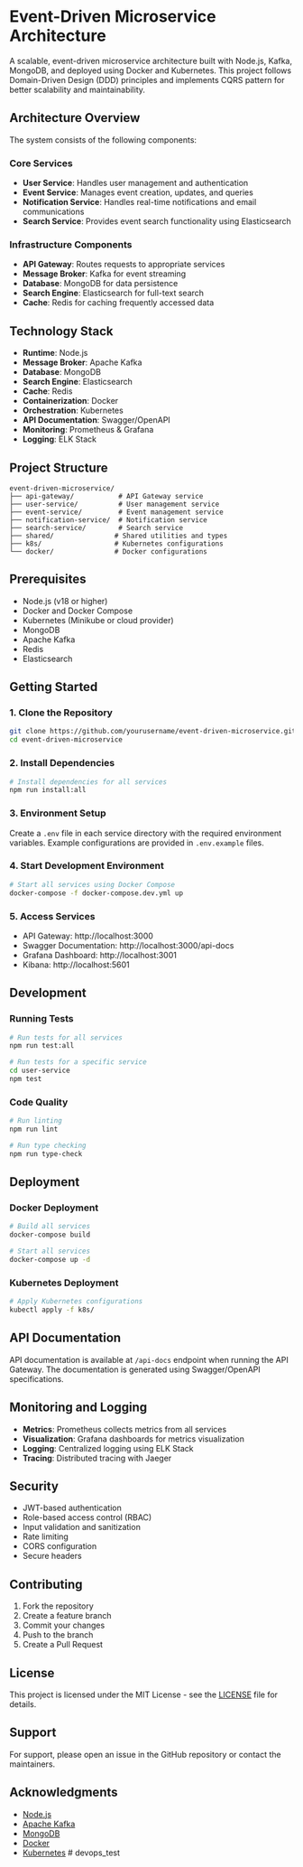 # Event-Driven Microservice Architecture

A scalable, event-driven microservice architecture built with Node.js, Kafka, MongoDB, and deployed using Docker and Kubernetes. This project follows Domain-Driven Design (DDD) principles and implements CQRS pattern for better scalability and maintainability.

## Architecture Overview

The system consists of the following components:

### Core Services
- **User Service**: Handles user management and authentication
- **Event Service**: Manages event creation, updates, and queries
- **Notification Service**: Handles real-time notifications and email communications
- **Search Service**: Provides event search functionality using Elasticsearch

### Infrastructure Components
- **API Gateway**: Routes requests to appropriate services
- **Message Broker**: Kafka for event streaming
- **Database**: MongoDB for data persistence
- **Search Engine**: Elasticsearch for full-text search
- **Cache**: Redis for caching frequently accessed data

## Technology Stack

- **Runtime**: Node.js
- **Message Broker**: Apache Kafka
- **Database**: MongoDB
- **Search Engine**: Elasticsearch
- **Cache**: Redis
- **Containerization**: Docker
- **Orchestration**: Kubernetes
- **API Documentation**: Swagger/OpenAPI
- **Monitoring**: Prometheus & Grafana
- **Logging**: ELK Stack

## Project Structure

```
event-driven-microservice/
├── api-gateway/           # API Gateway service
├── user-service/          # User management service
├── event-service/         # Event management service
├── notification-service/  # Notification service
├── search-service/        # Search service
├── shared/               # Shared utilities and types
├── k8s/                  # Kubernetes configurations
└── docker/               # Docker configurations
```

## Prerequisites

- Node.js (v18 or higher)
- Docker and Docker Compose
- Kubernetes (Minikube or cloud provider)
- MongoDB
- Apache Kafka
- Redis
- Elasticsearch

## Getting Started

### 1. Clone the Repository

```bash
git clone https://github.com/yourusername/event-driven-microservice.git
cd event-driven-microservice
```

### 2. Install Dependencies

```bash
# Install dependencies for all services
npm run install:all
```

### 3. Environment Setup

Create a `.env` file in each service directory with the required environment variables. Example configurations are provided in `.env.example` files.

### 4. Start Development Environment

```bash
# Start all services using Docker Compose
docker-compose -f docker-compose.dev.yml up
```

### 5. Access Services

- API Gateway: http://localhost:3000
- Swagger Documentation: http://localhost:3000/api-docs
- Grafana Dashboard: http://localhost:3001
- Kibana: http://localhost:5601

## Development

### Running Tests

```bash
# Run tests for all services
npm run test:all

# Run tests for a specific service
cd user-service
npm test
```

### Code Quality

```bash
# Run linting
npm run lint

# Run type checking
npm run type-check
```

## Deployment

### Docker Deployment

```bash
# Build all services
docker-compose build

# Start all services
docker-compose up -d
```

### Kubernetes Deployment

```bash
# Apply Kubernetes configurations
kubectl apply -f k8s/
```

## API Documentation

API documentation is available at `/api-docs` endpoint when running the API Gateway. The documentation is generated using Swagger/OpenAPI specifications.

## Monitoring and Logging

- **Metrics**: Prometheus collects metrics from all services
- **Visualization**: Grafana dashboards for metrics visualization
- **Logging**: Centralized logging using ELK Stack
- **Tracing**: Distributed tracing with Jaeger

## Security

- JWT-based authentication
- Role-based access control (RBAC)
- Input validation and sanitization
- Rate limiting
- CORS configuration
- Secure headers

## Contributing

1. Fork the repository
2. Create a feature branch
3. Commit your changes
4. Push to the branch
5. Create a Pull Request

## License

This project is licensed under the MIT License - see the [LICENSE](LICENSE) file for details.

## Support

For support, please open an issue in the GitHub repository or contact the maintainers.

## Acknowledgments

- [Node.js](https://nodejs.org/)
- [Apache Kafka](https://kafka.apache.org/)
- [MongoDB](https://www.mongodb.com/)
- [Docker](https://www.docker.com/)
- [Kubernetes](https://kubernetes.io/) # devops_test
